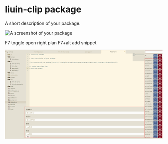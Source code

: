 # liuin-clip package

A short description of your package.

![A screenshot of your package](https://f.cloud.github.com/assets/69169/2290250/c35d867a-a017-11e3-86be-cd7c5bf3ff9b.gif)

F7 toggle open right plan
F7+alt add snippet

![A screenshot of your package](des.png)
